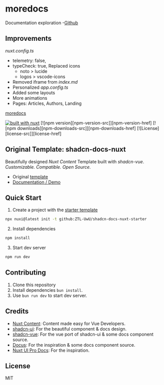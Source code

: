 # moredocs
Documentation exploration
-[Github](https://github.com/Catventurist/moredocs)

## Improvements
*nuxt.config.ts*
- telemetry: false,
- typeCheck: true,
Replaced icons 
  - noto > lucide 
  - logos > vscode-icons
- Removed iframe from *index.md*
- Personalized *app.config.ts*
- Added some layouts
- More animations
- Pages: Articles, Authors, Landing

[moredocs](https://github.com/catventurist/moredocs)

[![built with nuxt][nuxt-src]][nuxt-href]
[![npm version][npm-version-src]][npm-version-href]
[![npm downloads][npm-downloads-src]][npm-downloads-href]
[![License][license-src]][license-href]

## Original Template: shadcn-docs-nuxt
Beautifully designed _Nuxt Content_ Template built with _shadcn-vue_. *Customizable. Compatible. Open Source.*
- Original [template](https://github.com/ZTL-UwU/shadcn-docs-nuxt)
- [Documentation / Demo](https://shadcn-docs.nuxt.dev/)

## Quick Start

1. Create a project with the [starter template](https://github.com/ZTL-UwU/shadcn-docs-nuxt-starter)

  ```bash
  npx nuxi@latest init -t github:ZTL-UwU/shadcn-docs-nuxt-starter
  ```

2. Install dependencies

  ```bash
  npm install
  ```

3. Start dev server

  ```bash
  npm run dev
  ```

## Contributing

1. Clone this repository
2. Install dependencies `bun install`.
3. Use `bun run dev` to start dev server.

## Credits

- [Nuxt Content](https://content.nuxt.com/): Content made easy for Vue Developers.
- [shadcn-ui](https://ui.shadcn.com/): For the beautiful component & docs design.
- [shadcn-vue](https://www.shadcn-vue.com/): For the vue port of shadcn-ui & some docs component source.
- [Docus](https://docus.dev/): For the inspiration & some docs component source.
- [Nuxt UI Pro Docs](https://docs-template.nuxt.dev/): For the inspiration.

## License

MIT

[nuxt-src]: https://img.shields.io/badge/Built%20With%20Nuxt-18181B?logo=nuxt.js
[nuxt-href]: https://nuxt.com/
